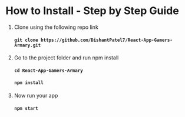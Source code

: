 # How to Install - Step by Step Guide
1. Clone using the following repo link
   #### `git clone https://github.com/DishantPatel7/React-App-Gamers-Armary.git`

2. Go to the project folder and run npm install
   #### `cd React-App-Gamers-Armary`
   #### `npm install`

3. Now run your app
   #### `npm start`
